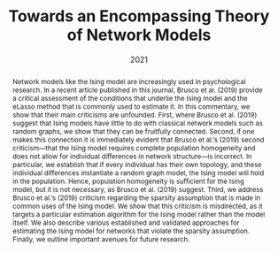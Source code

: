 ---
title : "Towards an Encompassing Theory of Network Models"
date : "2021"
authors : ["M. Marsman", "L. J. Waldorp", "D. Borsboom"]
publication_types : ["2"]
abstract: "Network models like the Ising model are increasingly used in psychological research. In a recent article published in this journal, Brusco et al. (2019) provide a critical assessment of the conditions that underlie the Ising model and the eLasso method that is commonly used to estimate it. In this commentary, we show that their main criticisms are unfounded. First, where Brusco et al. (2019) suggest that Ising models have little to do with classical network models such as random graphs, we show that they can be fruitfully connected. Second, if one makes this connection it is immediately evident that Brusco et al.’s (2019) second criticism—that the Ising model requires complete population homogeneity and does not allow for individual differences in network structure—is incorrect. In particular, we establish that if every individual has their own topology, and these individual differences instantiate a random graph model, the Ising model will hold in the population. Hence, population homogeneity is sufficient for the Ising model, but it is not necessary, as Brusco et al. (2019) suggest. Third, we address Brusco et al.’s (2019) criticism regarding the sparsity assumption that is made in common uses of the Ising model. We show that this criticism is misdirected, as it targets a particular estimation algorithm for the Ising model rather than the model itself. We also describe various established and validated approaches for estimating the Ising model for networks that violate the sparsity assumption. Finally, we outline important avenues for future research."
---
